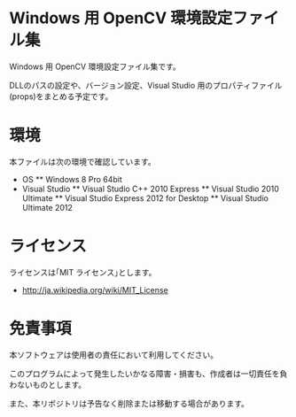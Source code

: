 # Windows 用 OpenCV 環境設定ファイル集

Windows 用 OpenCV 環境設定ファイル集です。

DLLのパスの設定や、バージョン設定、Visual Studio 用のプロパティファイル(props)をまとめる予定です。

# 環境

本ファイルは次の環境で確認しています。

 * OS
 ** Windows 8 Pro 64bit
 * Visual Studio
 ** Visual Studio C++ 2010 Express
 ** Visual Studio 2010 Ultimate
 ** Visual Studio Express 2012 for Desktop
 ** Visual Studio Ultimate 2012


# ライセンス
ライセンスは｢MIT ライセンス｣とします。 

* http://ja.wikipedia.org/wiki/MIT_License

# 免責事項

本ソフトウェアは使用者の責任において利用してください。 

このプログラムによって発生したいかなる障害・損害も、作成者は一切責任を負わないものとします。

また、本リポジトリは予告なく削除または移動する場合があります。

